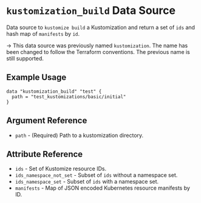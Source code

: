 # `kustomization_build` Data Source

Data source to `kustomize build` a Kustomization and return a set of `ids` and hash map of `manifests` by `id`.

-> This data source was previously named `kustomization`. The name has been changed to follow the Terraform conventions. The previous name is still supported.

## Example Usage

```hcl
data "kustomization_build" "test" {
  path = "test_kustomizations/basic/initial"
}

```

## Argument Reference

- `path` - (Required) Path to a kustomization directory.

## Attribute Reference

- `ids` - Set of Kustomize resource IDs.
- `ids_namespace_not_set` - Subset of `ids` without a namespace set.
- `ids_namespace_set` - Subset of `ids` with a namespace set.
- `manifests` - Map of JSON encoded Kubernetes resource manifests by ID.
